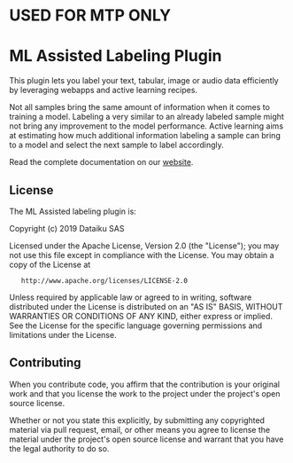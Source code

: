 # USED FOR MTP ONLY

# ML Assisted Labeling Plugin  

This plugin lets you label your text, tabular, image or audio data efficiently by leveraging webapps and active learning recipes.

Not all samples bring the same amount of information when it comes to training a model. Labeling a very similar to an already labeled sample might not bring any improvement to the model performance. Active learning aims at estimating how much additional information labeling a sample can bring to a model and select the next sample to label accordingly.

Read the complete documentation on our [website](https://www.dataiku.com/product/plugins/ml-assisted-labeling/).

## License

The ML Assisted labeling plugin is:

   Copyright (c) 2019 Dataiku SAS

   Licensed under the Apache License, Version 2.0 (the "License");
   you may not use this file except in compliance with the License.
   You may obtain a copy of the License at

       http://www.apache.org/licenses/LICENSE-2.0

   Unless required by applicable law or agreed to in writing, software
   distributed under the License is distributed on an "AS IS" BASIS,
   WITHOUT WARRANTIES OR CONDITIONS OF ANY KIND, either express or implied.
   See the License for the specific language governing permissions and
   limitations under the License.

## Contributing

When you contribute code, you affirm that the contribution is your original work
and that you license the work to the project under the project's open source license.

Whether or not you state this explicitly, by submitting any copyrighted material via
pull request, email, or other means you agree to license the material under the
project's open source license and warrant that you have the legal authority to do so.
